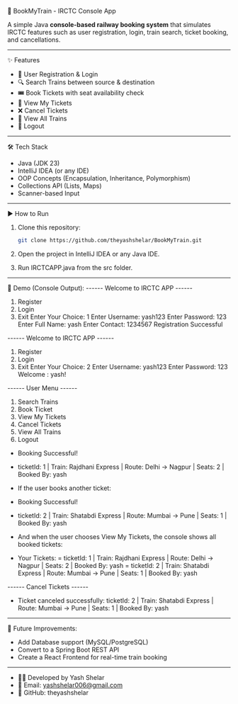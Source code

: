 🚆 BookMyTrain - IRCTC Console App

A simple Java **console-based railway booking system** that simulates IRCTC features such as user registration, login, train search, ticket booking, and cancellations.

---

✨ Features
- 👤 User Registration & Login  
- 🔍 Search Trains between source & destination  
- 🎟 Book Tickets with seat availability check  
- 📄 View My Tickets  
- ❌ Cancel Tickets  
- 🚂 View All Trains  
- 🚪 Logout  

---

🛠 Tech Stack
- Java (JDK 23)
- IntelliJ IDEA (or any IDE)
- OOP Concepts (Encapsulation, Inheritance, Polymorphism)
- Collections API (Lists, Maps)
- Scanner-based Input

---
▶️ How to Run
1. Clone this repository:
   ```bash
   git clone https://github.com/theyashshelar/BookMyTrain.git

2. Open the project in IntelliJ IDEA or any Java IDE.

3. Run IRCTCAPP.java from the src folder.

---

📸 Demo (Console Output):
------ Welcome to IRCTC APP ------
1. Register
2. Login
3. Exit
Enter Your Choice: 
1
Enter Username: yash123
Enter Password: 123
Enter Full Name: yash
Enter Contact: 1234567
Registration Successful

------ Welcome to IRCTC APP ------
1. Register
2. Login
3. Exit
Enter Your Choice: 
2
Enter Username: yash123
Enter Password: 123
Welcome : yash!

------ User Menu ------
1. Search Trains
2. Book Ticket
3. View My Tickets
4. Cancel Tickets
5. View All Trains
6. Logout

- Booking Successful!
- ticketId: 1 | Train: Rajdhani Express | Route: Delhi -> Nagpur | Seats: 2 | Booked By: yash

- If the user books another ticket:
- Booking Successful!
- ticketId: 2 | Train: Shatabdi Express | Route: Mumbai -> Pune | Seats: 1 | Booked By: yash

- And when the user chooses View My Tickets, the console shows all booked tickets:
- Your Tickets:
= ticketId: 1 | Train: Rajdhani Express | Route: Delhi -> Nagpur | Seats: 2 | Booked By: yash
= ticketId: 2 | Train: Shatabdi Express | Route: Mumbai -> Pune | Seats: 1 | Booked By: yash

------ Cancel Tickets ------
- Ticket canceled successfully: ticketId: 2 | Train: Shatabdi Express | Route: Mumbai -> Pune | Seats: 1 | Booked By: yash

---

🚀 Future Improvements:

- Add Database support (MySQL/PostgreSQL)
- Convert to a Spring Boot REST API
- Create a React Frontend for real-time train booking

---

- 👨‍💻 Developed by Yash Shelar
- 📧 Email: yashshelar006@gmail.com
- 🔗 GitHub: theyashshelar
